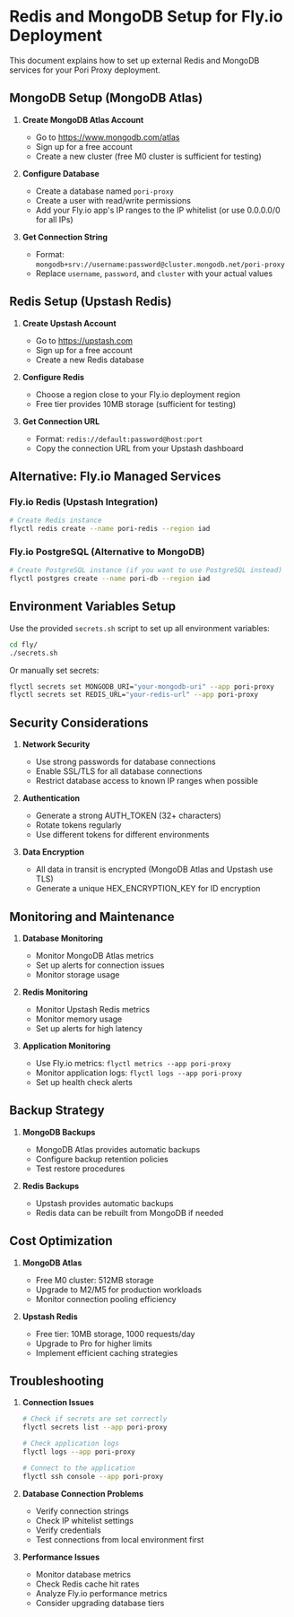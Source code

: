 # Redis and MongoDB Setup for Fly.io Deployment

This document explains how to set up external Redis and MongoDB services for your Pori Proxy deployment.

## MongoDB Setup (MongoDB Atlas)

1. **Create MongoDB Atlas Account**
   - Go to https://www.mongodb.com/atlas
   - Sign up for a free account
   - Create a new cluster (free M0 cluster is sufficient for testing)

2. **Configure Database**
   - Create a database named `pori-proxy`
   - Create a user with read/write permissions
   - Add your Fly.io app's IP ranges to the IP whitelist (or use 0.0.0.0/0 for all IPs)

3. **Get Connection String**
   - Format: `mongodb+srv://username:password@cluster.mongodb.net/pori-proxy`
   - Replace `username`, `password`, and `cluster` with your actual values

## Redis Setup (Upstash Redis)

1. **Create Upstash Account**
   - Go to https://upstash.com
   - Sign up for a free account
   - Create a new Redis database

2. **Configure Redis**
   - Choose a region close to your Fly.io deployment region
   - Free tier provides 10MB storage (sufficient for testing)

3. **Get Connection URL**
   - Format: `redis://default:password@host:port`
   - Copy the connection URL from your Upstash dashboard

## Alternative: Fly.io Managed Services

### Fly.io Redis (Upstash Integration)
```bash
# Create Redis instance
flyctl redis create --name pori-redis --region iad
```

### Fly.io PostgreSQL (Alternative to MongoDB)
```bash
# Create PostgreSQL instance (if you want to use PostgreSQL instead)
flyctl postgres create --name pori-db --region iad
```

## Environment Variables Setup

Use the provided `secrets.sh` script to set up all environment variables:

```bash
cd fly/
./secrets.sh
```

Or manually set secrets:

```bash
flyctl secrets set MONGODB_URI="your-mongodb-uri" --app pori-proxy
flyctl secrets set REDIS_URL="your-redis-url" --app pori-proxy
```

## Security Considerations

1. **Network Security**
   - Use strong passwords for database connections
   - Enable SSL/TLS for all database connections
   - Restrict database access to known IP ranges when possible

2. **Authentication**
   - Generate a strong AUTH_TOKEN (32+ characters)
   - Rotate tokens regularly
   - Use different tokens for different environments

3. **Data Encryption**
   - All data in transit is encrypted (MongoDB Atlas and Upstash use TLS)
   - Generate a unique HEX_ENCRYPTION_KEY for ID encryption

## Monitoring and Maintenance

1. **Database Monitoring**
   - Monitor MongoDB Atlas metrics
   - Set up alerts for connection issues
   - Monitor storage usage

2. **Redis Monitoring**
   - Monitor Upstash Redis metrics
   - Monitor memory usage
   - Set up alerts for high latency

3. **Application Monitoring**
   - Use Fly.io metrics: `flyctl metrics --app pori-proxy`
   - Monitor application logs: `flyctl logs --app pori-proxy`
   - Set up health check alerts

## Backup Strategy

1. **MongoDB Backups**
   - MongoDB Atlas provides automatic backups
   - Configure backup retention policies
   - Test restore procedures

2. **Redis Backups**
   - Upstash provides automatic backups
   - Redis data can be rebuilt from MongoDB if needed

## Cost Optimization

1. **MongoDB Atlas**
   - Free M0 cluster: 512MB storage
   - Upgrade to M2/M5 for production workloads
   - Monitor connection pooling efficiency

2. **Upstash Redis**
   - Free tier: 10MB storage, 1000 requests/day
   - Upgrade to Pro for higher limits
   - Implement efficient caching strategies

## Troubleshooting

1. **Connection Issues**
   ```bash
   # Check if secrets are set correctly
   flyctl secrets list --app pori-proxy
   
   # Check application logs
   flyctl logs --app pori-proxy
   
   # Connect to the application
   flyctl ssh console --app pori-proxy
   ```

2. **Database Connection Problems**
   - Verify connection strings
   - Check IP whitelist settings
   - Verify credentials
   - Test connections from local environment first

3. **Performance Issues**
   - Monitor database metrics
   - Check Redis cache hit rates
   - Analyze Fly.io performance metrics
   - Consider upgrading database tiers
